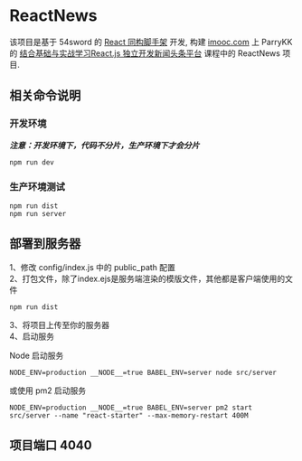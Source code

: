 # ReactNews

该项目是基于 54sword 的 [React 同构脚手架](https://github.com/54sword/react-starter) 开发, 构建 [imooc.com](imooc.com) 上 ParryKK 的 [结合基础与实战学习React.js 独立开发新闻头条平台](https://coding.imooc.com/class/83.html) 课程中的 ReactNews 项目.

## 相关命令说明

### 开发环境  

***注意：开发环境下，代码不分片，生产环境下才会分片***

```
npm run dev
```

### 生产环境测试


```
npm run dist
npm run server
```

## 部署到服务器
1、修改 config/index.js 中的 public_path 配置  
2、打包文件，除了index.ejs是服务端渲染的模版文件，其他都是客户端使用的文件

```
npm run dist
```

3、将项目上传至你的服务器  
4、启动服务  

Node 启动服务

```
NODE_ENV=production __NODE__=true BABEL_ENV=server node src/server
```

或使用 pm2 启动服务

```
NODE_ENV=production __NODE__=true BABEL_ENV=server pm2 start src/server --name "react-starter" --max-memory-restart 400M
```

## 项目端口 4040

